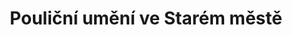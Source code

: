---
layout:   post
type:     text
photos:   [ "https://lh3.googleusercontent.com/-9H2v-jHFLw0/UxtvuZnnTdI/AAAAAAAABl0/Z7jUwE8EprY/w768-h1024-no/street.jpg", "https://lh4.googleusercontent.com/-NGR7BKnx9Zk/Uxtv2c1T_MI/AAAAAAAABmc/LI_6Q2-Hxuo/w954-h1024-no/tyres.jpg" ]
tags:     [ Panama, "Panama City" ]
category: cz
title: "Pouliční umění ve Starém městě"
location:
    name: "Casco Viejo, Panama City, Panama"
    ddd:  [ 8.9518301, -79.5351965 ]
---